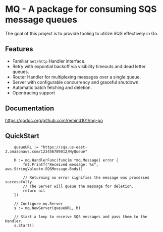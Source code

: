 # MQ - A package for consuming SQS message queues

The goal of this project is to provide tooling to utilize SQS effectively in Go.

## Features

* Familiar `net/http` Handler interface.
* Retry with expontial backoff via visibility timeouts and dead letter queues.
* Router Handler for multiplexing messages over a single queue.
* Server with configurable concurrency and graceful shutdown.
* Automatic batch fetching and deletion.
* Opentracing support

## Documentation

https://godoc.org/github.com/remind101/mq-go

## QuickStart

``` golang
	queueURL := "https://sqs.us-east-2.amazonaws.com/123456789012/MyQueue"

	h := mq.HandlerFunc(func(m *mq.Message) error {
		fmt.Printf("Received message: %s", aws.StringValue(m.SQSMessage.Body))

		// Returning no error signifies the message was processed successfully.
		// The Server will queue the message for deletion.
		return nil
	})

	// Configure mq.Server
	s := mq.NewServer(queueURL, h)

	// Start a loop to receive SQS messages and pass them to the Handler.
	s.Start()
```
